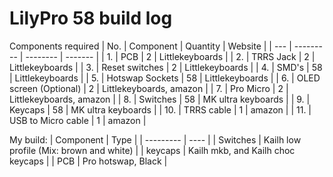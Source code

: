 # LilyPro 58 build log

Components required
| No. | Component | Quantity | Website |
| --- | --------- | -------- | ------- |
| 1. | PCB | 2 | Littlekeyboards |
| 2. | TRRS Jack | 2 | Littlekeyboards |
| 3. | Reset switches | 2 | Littlekeyboards |
| 4. | SMD's | 58 | Littlekeyboards |
| 5. | Hotswap Sockets | 58 | Littlekeyboards |
| 6. | OLED screen (Optional) | 2 | Littlekeyboards, amazon |
| 7. | Pro Micro | 2 | Littlekeyboards, amazon | 
| 8. | Switches | 58 | MK ultra keyboards |
| 9. | Keycaps | 58 | MK ultra keyboards |
| 10. | TRRS cable | 1 | amazon |
| 11. | USB to Micro cable | 1 | amazon |


My build:
| Component | Type |
| --------- | ---- |
| Switches | Kailh low profile (Mix: brown and white) |
| keycaps | Kailh mkb, and Kailh choc keycaps |
| PCB | Pro hotswap, Black |
